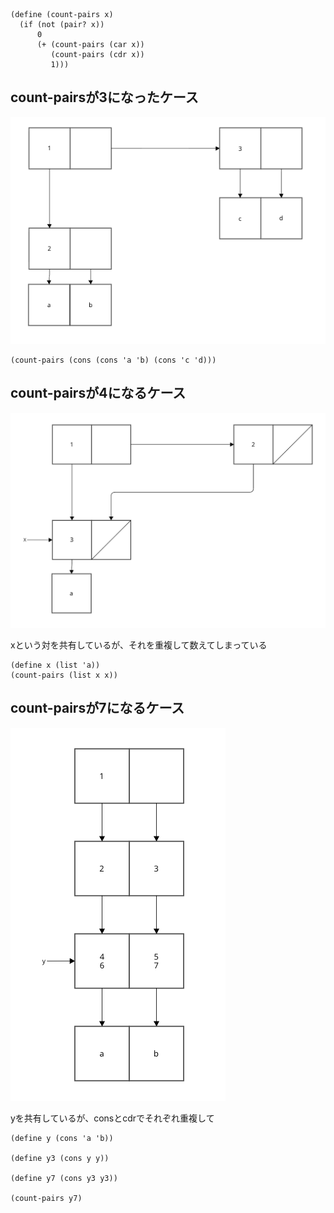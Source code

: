 ```racket
(define (count-pairs x)
  (if (not (pair? x))
      0
      (+ (count-pairs (car x))
         (count-pairs (cdr x))
         1)))
```

## count-pairsが3になったケース
![alt text](image.png)

```racket
(count-pairs (cons (cons 'a 'b) (cons 'c 'd)))
```

## count-pairsが4になるケース
![alt text](image-1.png)

xという対を共有しているが、それを重複して数えてしまっている

```racket
(define x (list 'a))
(count-pairs (list x x))
```

## count-pairsが7になるケース

![alt text](image-2.png)

yを共有しているが、consとcdrでそれぞれ重複して

```racket
(define y (cons 'a 'b))

(define y3 (cons y y))

(define y7 (cons y3 y3))

(count-pairs y7)
```